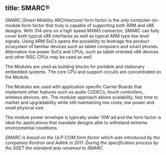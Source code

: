 title: SMARC®
---

SMARC (Smart Mobility ARChitecture) form factor is the only computer-on-module form factor that truly is capable of supporting both ARM and x86 designs. With 314-pins on a high speed MXM3 connector, SMARC can fully cover both typical x86 interfaces as well as typical ARM type low level signals. Using ARM SoCs opens the possibility to leverage the product ecosystem of familiar devices such as tablet computers and smart phones. Alternative low power SoCs and CPUs, such as tablet oriented x86 devices and other RISC CPUs may be used as well. 

The Modules are used as building blocks for portable and stationary embedded systems. The core CPU and support circuits are concentrated on the Module. 

The Modules are used with application specific Carrier Boards that implement other features such as audio CODECs, touch controllers, wireless devices, etc. The modular approach allows scalability, fast time to market and upgradability while still maintaining low costs, low power and small physical size.

The module power envelope is typically under 10W ad and the form factor is ideal for applications that mandate designs able to withstand extreme environmental conditions.



*SMARC is based on the ULP-COM form factor which was introduced by the companies Kontron and Adlink in 2011. During the specification process by the SGET the standard was renamed to SMARC.*